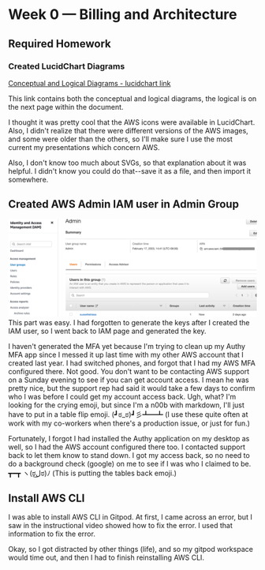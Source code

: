 # Week 0 — Billing and Architecture

## Required Homework

### Created LucidChart Diagrams

[Conceptual and Logical Diagrams - lucidchart link](https://lucid.app/lucidchart/aa9990f6-e027-439a-8b9c-319736fe2f68/edit?viewport_loc=-98%2C300%2C2434%2C1141%2C0_0&invitationId=inv_24aa1449-1320-42a7-8650-ad8f36ff9a23)

This link contains both the conceptual and logical diagrams, the logical is on the next page within the document.

I thought it was pretty cool that the AWS icons were available in LucidChart. Also, I didn't realize that there were different versions of the AWS images, and some were older than the others, so I'll make sure I use the most current my presentations which concern AWS.

Also, I don't know too much about SVGs, so that explanation about it was helpful. I didn't know you could do that--save it as a file, and then import it somewhere. 

## Created AWS Admin IAM user in Admin Group
![Screenshot of IAM Admin User](assets/week0/week0_adminuser0.png)
This part was easy. I had forgotten to generate the keys after I created the IAM user, so I went back to IAM page and generated the key. 

I haven't generated the MFA yet because I'm trying to clean up my Authy MFA app since I messed it up last time with my other AWS account that I created last year. I had switched phones, and forgot that I had my AWS MFA configured there. Not good. You don't want to be contacting AWS support on a Sunday evening to see if you can get account access. I mean he was pretty nice, but the support rep had said it would take a few days to confirm who I was before I could get my account access back. Ugh, what? I'm looking for the crying emoji, but since I'm a n00b with markdown, I'll just have to put in a table flip emoji. (┛ಠ_ಠ)┛彡┻━┻ (I use these quite often at work with my co-workers when there's a production issue, or just for fun.)

Fortunately, I forgot I had installed the Authy application on my desktop as well, so I had the AWS account configured there too. I contacted support back to let them know to stand down. I got my access back, so no need to do a background check (google) on me to see if I was who I claimed to be. ┳━┳ ヽ(ಠل͜ಠ)ﾉ (This is putting the tables back emoji.) 

## Install AWS CLI

I was able to install AWS CLI in Gitpod. At first, I came across an error, but I saw in the instructional video showed how to fix the error. I used that information to fix the error.

Okay, so I got distracted by other things (life), and so my gitpod workspace would time out, and then I had to finish reinstalling AWS CLI.
